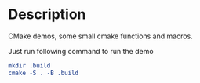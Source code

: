 # Description
CMake demos, some small cmake functions and macros.

Just run following command to run the demo
```cmake
mkdir .build
cmake -S . -B .build
```

